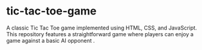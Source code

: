 # tic-tac-toe-game
A classic Tic Tac Toe game implemented using HTML, CSS, and JavaScript. This repository features a straightforward game where players can enjoy a game against a basic AI opponent .
